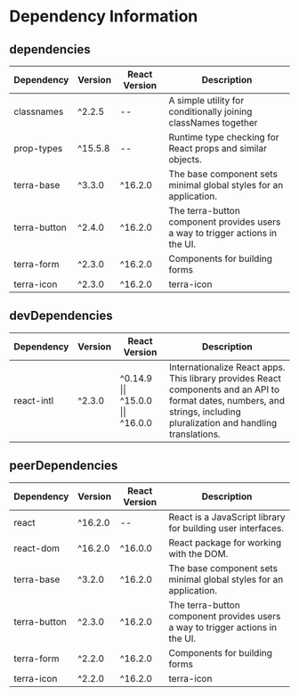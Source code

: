 # Dependency Information

## dependencies
| Dependency | Version | React Version | Description |
|-|-|-|-|
| classnames | ^2.2.5 | -- | A simple utility for conditionally joining classNames together |
| prop-types | ^15.5.8 | -- | Runtime type checking for React props and similar objects. |
| terra-base | ^3.3.0 | ^16.2.0 | The base component sets minimal global styles for an application. |
| terra-button | ^2.4.0 | ^16.2.0 | The terra-button component provides users a way to trigger actions in the UI. |
| terra-form | ^2.3.0 | ^16.2.0 | Components for building forms |
| terra-icon | ^2.3.0 | ^16.2.0 | terra-icon |

## devDependencies
| Dependency | Version | React Version | Description |
|-|-|-|-|
| react-intl | ^2.3.0 | ^0.14.9 \|\| ^15.0.0 \|\| ^16.0.0 | Internationalize React apps. This library provides React components and an API to format dates, numbers, and strings, including pluralization and handling translations. |

## peerDependencies
| Dependency | Version | React Version | Description |
|-|-|-|-|
| react | ^16.2.0 | -- | React is a JavaScript library for building user interfaces. |
| react-dom | ^16.2.0 | ^16.0.0 | React package for working with the DOM. |
| terra-base | ^3.2.0 | ^16.2.0 | The base component sets minimal global styles for an application. |
| terra-button | ^2.3.0 | ^16.2.0 | The terra-button component provides users a way to trigger actions in the UI. |
| terra-form | ^2.2.0 | ^16.2.0 | Components for building forms |
| terra-icon | ^2.2.0 | ^16.2.0 | terra-icon |
